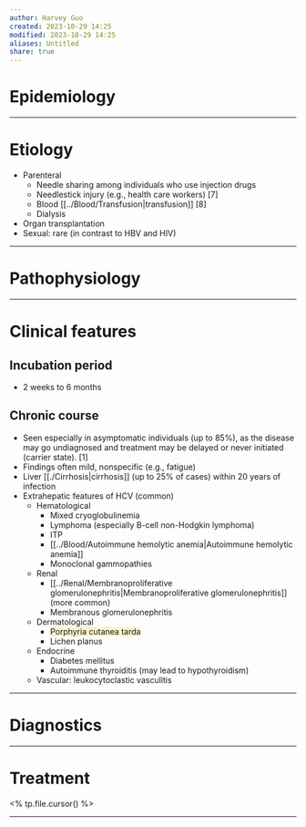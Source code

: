 ```yaml
---
author: Harvey Guo
created: 2023-10-29 14:25
modified: 2023-10-29 14:25
aliases: Untitled
share: true
---
```


# Epidemiology


---
# Etiology
- Parenteral
	- Needle sharing among individuals who use injection drugs 
	- Needlestick injury (e.g., health care workers)  [7]
	- Blood [[../Blood/Transfusion|transfusion]]  [8]
	- Dialysis
- Organ transplantation
- Sexual: rare (in contrast to HBV and HIV)

---
# Pathophysiology


---
# Clinical features
## Incubation period
- 2 weeks to 6 months
## Chronic course
- Seen especially in asymptomatic individuals (up to 85%), as the disease may go undiagnosed and treatment may be delayed or never initiated (carrier state). [1]
- Findings often mild, nonspecific (e.g., fatigue)
- Liver [[./Cirrhosis|cirrhosis]] (up to 25% of cases) within 20 years of infection
- Extrahepatic features of HCV (common) 
	- Hematological
		- Mixed cryoglobulinemia
		- Lymphoma (especially B-cell non-Hodgkin lymphoma)
		- ITP
		- [[../Blood/Autoimmune hemolytic anemia|Autoimmune hemolytic anemia]]
		- Monoclonal gammopathies
	- Renal
		- [[../Renal/Membranoproliferative glomerulonephritis|Membranoproliferative glomerulonephritis]] (more common)
		- Membranous glomerulonephritis
	- Dermatological
		- <span style="background:rgba(240, 200, 0, 0.2)">Porphyria cutanea tarda</span>
		- Lichen planus
	- Endocrine
		- Diabetes mellitus
		- Autoimmune thyroiditis (may lead to hypothyroidism)
	- Vascular: leukocytoclastic vasculitis

---
# Diagnostics


---
# Treatment
<% tp.file.cursor() %>

---
